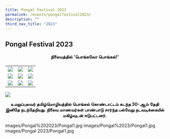 ```yaml
---
title: Pongal Festival 2023
permalink: /events/pongalfestival2023/
description: ""
third_nav_title: "2023"
---
```

## Pongal Festival 2023

#### **<center>நிலையத்தில் 'பொங்கலோ பொங்கல்!'</center>**



|  | | |
| -------- | -------- | -------- |
|  ![](/images/Pongal%2023/Pongal10.jpg)    |  ![](/images/Pongal%2023/Pongal2.jpg)    |   ![](/images/Pongal%2023/Pongal5.jpg)   |
|   ![](/images/Pongal%2023/Pongal1.jpg)   |  ![](/images/Pongal2023/Pongal3.jpg)    |  ![](/images/Pongal%2023/Pongal7.jpg)    |
|   ![](/images/Pongal%2023/Pongal4.jpg)   |    ![](/images/Pongal%2023/Pongal6.jpg)  |  ![](/images/Pongal%2023/Pongal9.jpg)    |

![](/images/Pongal%2023/Pongal8.jpg)

**<center>உமறுப்புலவர் தமிழ்மொழியத்தில் பொங்கல் கொண்டாட்டம் கடந்த 30-ஆம் தேதி இனிதே நடந்தேறியது. நிலைய மாணவர்கள் பாண்பாடு சார்ந்த பல்வேறு நடவடிக்கையில் மகிழ்வுடன் ஈடுபட்டனர்.</center>**

images/Pongal%202023/Pongal1.jpg
images/Pongal%2023/Pongal1.jpg
images/Pongal 2023/Pongal1.jpg
